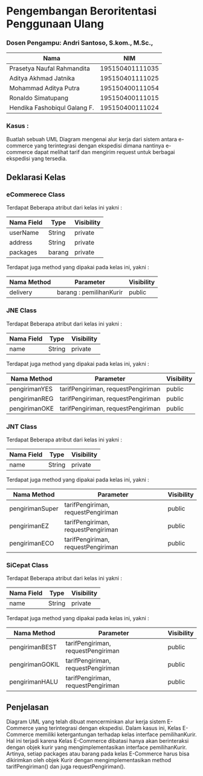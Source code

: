 # Pengembangan Beroritentasi Penggunaan Ulang

### Dosen Pengampu: Andri Santoso, S.kom., M.Sc.,

| Nama | NIM |
| --- | --- |
| Prasetya Naufal Rahmandita | 195150401111035 |
| Aditya Akhmad Jatnika | 195150401111025 |
| Mohammad Aditya Putra | 195150400111054 |
| Ronaldo Simatupang | 195150400111015 |
| Hendika Fashobiqul Galang F. | 195150400111024 |

### Kasus :
Buatlah sebuah UML Diagram mengenai alur kerja dari sistem antara e-commerce yang terintegrasi dengan ekspedisi dimana nantinya e-commerce dapat melihat tarif dan mengirim request untuk berbagai ekspedisi yang tersedia.

## Deklarasi Kelas

### eCommerece Class
Terdapat Beberapa atribut dari kelas ini yakni :

| Nama Field | Type | Visibility |
| --- | --- | -- |
| userName | String | private |
| address | String | private |
| packages | barang | private |

Terdapat juga method yang dipakai pada kelas ini, yakni :

| Nama Method | Parameter | Visibility |
| --- | --- | -- |
| delivery | barang : pemilihanKurir | public |

### JNE Class
Terdapat Beberapa atribut dari kelas ini yakni :

| Nama Field | Type | Visibility |
| --- | --- | -- |
| name | String | private |

Terdapat juga method yang dipakai pada kelas ini, yakni :

| Nama Method | Parameter | Visibility |
| --- | --- | -- |
| pengirimanYES | tarifPengiriman, requestPengiriman | public |
| pengirimanREG | tarifPengiriman, requestPengiriman | public |
| pengirimanOKE | tarifPengiriman, requestPengiriman | public |

### JNT Class
Terdapat Beberapa atribut dari kelas ini yakni :

| Nama Field | Type | Visibility |
| --- | --- | -- |
| name | String | private |

Terdapat juga method yang dipakai pada kelas ini, yakni :

| Nama Method | Parameter | Visibility |
| --- | --- | -- |
| pengirimanSuper | tarifPengiriman, requestPengiriman | public |
| pengirimanEZ | tarifPengiriman, requestPengiriman | public |
| pengirimanECO | tarifPengiriman, requestPengiriman | public |

### SiCepat Class
Terdapat Beberapa atribut dari kelas ini yakni :

| Nama Field | Type | Visibility |
| --- | --- | -- |
| name | String | private |

Terdapat juga method yang dipakai pada kelas ini, yakni :

| Nama Method | Parameter | Visibility |
| --- | --- | -- |
| pengirimanBEST | tarifPengiriman, requestPengiriman | public |
| pengirimanGOKIL | tarifPengiriman, requestPengiriman | public |
| pengirimanHALU | tarifPengiriman, requestPengiriman | public |

## Penjelasan 
Diagram UML yang telah dibuat mencerminkan alur kerja sistem E-Commerce yang terintegrasi dengan ekspedisi. Dalam kasus ini, Kelas E-Commerce memiliki ketergantungan terhadap kelas interface pemilihanKurir. Hal ini terjadi karena Kelas E-Commerce dibatasi hanya akan berinteraksi dengan objek kurir yang mengimplementasikan interface pemilihanKurir. Artinya, setiap packages atau barang pada kelas E-Commerce harus bisa dikirimkan oleh objek Kurir dengan mengimplementasikan method tarifPengiriman() dan juga requestPengiriman().

